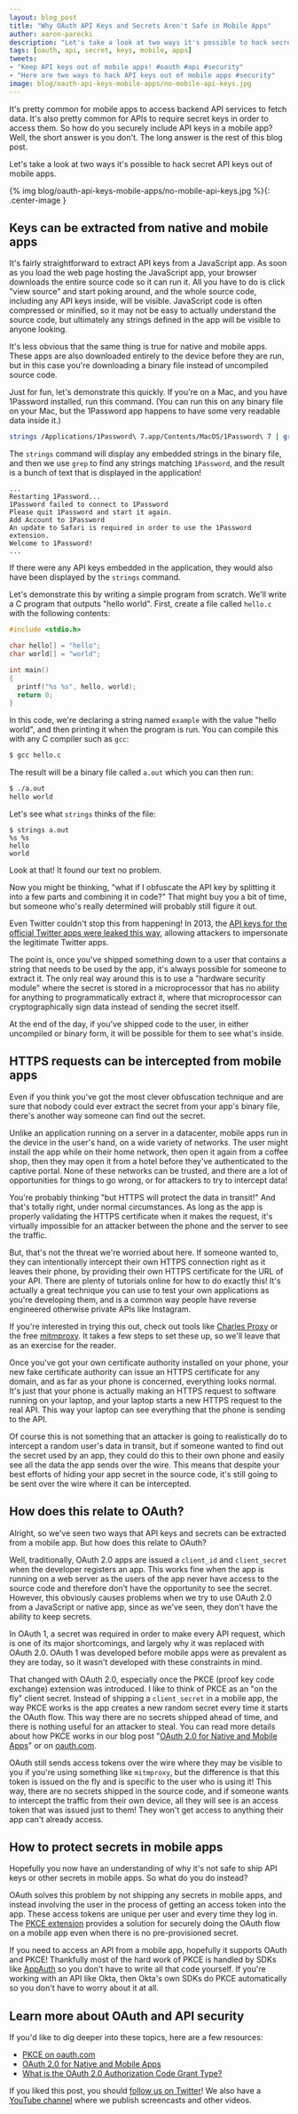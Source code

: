 ```yaml
---
layout: blog_post
title: "Why OAuth API Keys and Secrets Aren't Safe in Mobile Apps"
author: aaron-parecki
description: "Let's take a look at two ways it's possible to hack secret API keys out of mobile apps."
tags: [oauth, api, secret, keys, mobile, apps]
tweets:
- "Keep API keys out of mobile apps! #oauth #api #security"
- "Here are two ways to hack API keys out of mobile apps #security"
image: blog/oauth-api-keys-mobile-apps/no-mobile-api-keys.jpg
---
```


It's pretty common for mobile apps to access backend API services to fetch data. It's also pretty common for APIs to require secret keys in order to access them. So how do you securely include API keys in a mobile app? Well, the short answer is you don't. The long answer is the rest of this blog post.

Let's take a look at two ways it's possible to hack secret API keys out of mobile apps. 

{% img blog/oauth-api-keys-mobile-apps/no-mobile-api-keys.jpg %}{: .center-image }

## Keys can be extracted from native and mobile apps

It's fairly straightforward to extract API keys from a JavaScript app. As soon as you load the web page hosting the JavaScript app, your browser downloads the entire source code so it can run it. All you have to do is click "view source" and start poking around, and the whole source code, including any API keys inside, will be visible. JavaScript code is often compressed or minified, so it may not be easy to actually understand the source code, but ultimately any strings defined in the app will be visible to anyone looking.

It's less obvious that the same thing is true for native and mobile apps. These apps are also downloaded entirely to the device before they are run, but in this case you're downloading a binary file instead of uncompiled source code. 

Just for fun, let's demonstrate this quickly. If you're on a Mac, and you have 1Password installed, run this command. (You can run this on any binary file on your Mac, but the 1Password app happens to have some very readable data inside it.)

```bash
strings /Applications/1Password\ 7.app/Contents/MacOS/1Password\ 7 | grep 1Password
```

The `strings` command will display any embedded strings in the binary file, and then we use `grep` to find any strings matching `1Password`, and the result is a bunch of text that is displayed in the application!

```
...
Restarting 1Password...
1Password failed to connect to 1Password
Please quit 1Password and start it again.
Add Account to 1Password
An update to Safari is required in order to use the 1Password extension.
Welcome to 1Password!
...
```

If there were any API keys embedded in the application, they would also have been displayed by the `strings` command.

Let's demonstrate this by writing a simple program from scratch. We'll write a C program that outputs "hello world". First, create a file called `hello.c` with the following contents:

```c
#include <stdio.h>

char hello[] = "hello";
char world[] = "world";

int main()
{
  printf("%s %s", hello, world);
  return 0;
}
```

In this code, we're declaring a string named `example` with the value "hello world", and then printing it when the program is run. You can compile this with any C compiler such as `gcc`:

```bash
$ gcc hello.c
```

The result will be a binary file called `a.out` which you can then run:

```bash
$ ./a.out
hello world
```

Let's see what `strings` thinks of the file:

```
$ strings a.out
%s %s
hello
world
```

Look at that! It found our text no problem.

Now you might be thinking, "what if I obfuscate the API key by splitting it into a few parts and combining it in code?" That might buy you a bit of time, but someone who's really determined will probably still figure it out.

Even Twitter couldn't stop this from happening! In 2013, the [API keys for the official Twitter apps were leaked this way](https://threatpost.com/twitter-oauth-api-keys-leaked-030713/77597/), allowing attackers to impersonate the legitimate Twitter apps.

The point is, once you've shipped something down to a user that contains a string that needs to be used by the app, it's always possible for someone to extract it. The only real way around this is to use a "hardware security module" where the secret is stored in a microprocessor that has no ability for anything to programmatically extract it, where that microprocessor can cryptographically sign data instead of sending the secret itself.

At the end of the day, if you've shipped code to the user, in either uncompiled or binary form, it will be possible for them to see what's inside.

## HTTPS requests can be intercepted from mobile apps

Even if you think you've got the most clever obfuscation technique and are sure that nobody could ever extract the secret from your app's binary file, there's another way someone can find out the secret.

Unlike an application running on a server in a datacenter, mobile apps run in the device in the user's hand, on a wide variety of networks. The user might install the app while on their home network, then open it again from a coffee shop, then they may open it from a hotel before they've authenticated to the captive portal. None of these networks can be trusted, and there are a lot of opportunities for things to go wrong, or for attackers to try to intercept data!

You're probably thinking "but HTTPS will protect the data in transit!" And that's totally right, under normal circumstances. As long as the app is properly validating the HTTPS certificate when it makes the request, it's virtually impossible for an attacker between the phone and the server to see the traffic.

But, that's not the threat we're worried about here. If someone wanted to, they can intentionally intercept their own HTTPS connection right as it leaves their phone, by providing their own HTTPS certificate for the URL of your API. There are plenty of tutorials online for how to do exactly this! It's actually a great technique you can use to test your own applications as you're developing them, and is a common way people have reverse engineered otherwise private APIs like Instagram. 

If you're interested in trying this out, check out tools like [Charles Proxy](https://www.charlesproxy.com/) or the free [mitmproxy](https://mitmproxy.org/). It takes a few steps to set these up, so we'll leave that as an exercise for the reader.

Once you've got your own certificate authority installed on your phone, your new fake certificate authority can issue an HTTPS certificate for any domain, and as far as your phone is concerned, everything looks normal. It's just that your phone is actually making an HTTPS request to software running on your laptop, and your laptop starts a new HTTPS request to the real API. This way your laptop can see everything that the phone is sending to the API.

Of course this is not something that an attacker is going to realistically do to intercept a random user's data in transit, but if someone wanted to find out the secret used by an app, they could do this to their own phone and easily see all the data the app sends over the wire. This means that despite your best efforts of hiding your app secret in the source code, it's still going to be sent over the wire where it can be intercepted.

## How does this relate to OAuth?

Alright, so we've seen two ways that API keys and secrets can be extracted from a mobile app. But how does this relate to OAuth?

Well, traditionally, OAuth 2.0 apps are issued a `client_id` and `client_secret` when the developer registers an app. This works fine when the app is running on a web server as the users of the app never have access to the source code and therefore don't have the opportunity to see the secret. However, this obviously causes problems when we try to use OAuth 2.0 from a JavaScript or native app, since as we've seen, they don't have the ability to keep secrets.

In OAuth 1, a secret was required in order to make every API request, which is one of its major shortcomings, and largely why it was replaced with OAuth 2.0. OAuth 1 was developed before mobile apps were as prevalent as they are today, so it wasn't developed with these constraints in mind.

That changed with OAuth 2.0, especially once the PKCE (proof key code exchange) extension was introduced. I like to think of PKCE as an "on the fly" client secret. Instead of shipping a `client_secret` in a mobile app, the way PKCE works is the app creates a new random secret every time it starts the OAuth flow. This way there are no secrets shipped ahead of time, and there is nothing useful for an attacker to steal. You can read more details about how PKCE works in our blog post "[OAuth 2.0 for Native and Mobile Apps](https://developer.okta.com/blog/2018/12/13/oauth-2-for-native-and-mobile-apps)" or on [oauth.com](https://www.oauth.com/oauth2-servers/pkce/).

OAuth still sends access tokens over the wire where they may be visible to you if you're using something like `mitmproxy`, but the difference is that this token is issued on the fly and is specific to the user who is using it! This way, there are no secrets shipped in the source code, and if someone wants to intercept the traffic from their own device, all they will see is an access token that was issued just to them! They won't get access to anything their app can't already access.

## How to protect secrets in mobile apps

Hopefully you now have an understanding of why it's not safe to ship API keys or other secrets in mobile apps. So what do you do instead? 

OAuth solves this problem by not shipping any secrets in mobile apps, and instead involving the user in the process of getting an access token into the app. These access tokens are unique per user and every time they log in. The [PKCE extension](https://www.oauth.com/oauth2-servers/pkce/) provides a solution for securely doing the OAuth flow on a mobile app even when there is no pre-provisioned secret.

If you need to access an API from a mobile app, hopefully it supports OAuth and PKCE! Thankfully most of the hard work of PKCE is handled by SDKs like [AppAuth](https://appauth.io) so you don't have to write all that code yourself. If you're working with an API like Okta, then Okta's own SDKs do PKCE automatically so you don't have to worry about it at all.

## Learn more about OAuth and API security

If you'd like to dig deeper into these topics, here are a few resources:

* [PKCE on oauth.com](https://www.oauth.com/oauth2-servers/pkce/)
* [OAuth 2.0 for Native and Mobile Apps](https://developer.okta.com/blog/2018/12/13/oauth-2-for-native-and-mobile-apps)
* [What is the OAuth 2.0 Authorization Code Grant Type?](https://developer.okta.com/blog/2018/04/10/oauth-authorization-code-grant-type)
 
If you liked this post, you should [follow us on Twitter](https://twitter.com/oktadev)! We also have a [YouTube channel](https://www.youtube.com/channel/UC5AMiWqFVFxF1q9Ya1FuZ_Q) where we publish screencasts and other videos.
